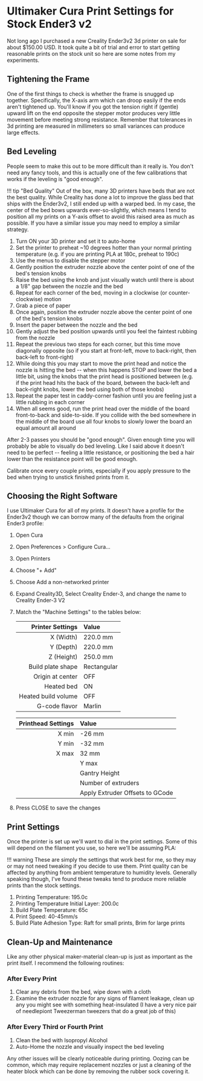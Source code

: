 # Ultimaker Cura Print Settings for Stock Ender3 v2  
  
Not long ago I purchased a new Creality Ender3v2 3d printer on sale for about $150.00 USD.  It took quite a bit of trial and error to start getting reasonable prints on the stock unit so here are some notes from my experiments.  
  
## Tightening the Frame  
  
One of the first things to check is whether the frame is snugged up together.  Specifically, the X-axis arm which can droop easily if the ends aren't tightened up.  You'll know if you got the tension right if (gentle) upward lift on the end opposite the stepper motor produces very little movement before meeting strong resistance.  Remember that tolerances in 3d printing are measured in millimeters so small variances can produce large effects.  
  
## Bed Leveling  
  
People seem to make this out to be more difficult than it really is.  You don't need any fancy tools, and this is actually one of the few calibrations that works if the leveling is "good enough".  

!!! tip "Bed Quality"
    Out of the box, many 3D printers have beds that are not the best quality.  While Creality has done a lot to improve the glass bed that ships with the Ender3v2, I still ended up with a warped bed.  In my case, the center of the bed bows upwards ever-so-slightly, which means I tend to position all my prints on a Y-axis offset to avoid this raised area as much as possible.  If you have a similar issue you may need to employ a similar strategy.

1. Turn ON your 3D printer and set it to auto-home
1. Set the printer to preheat ~10 degrees hotter than your normal printing temperature (e.g. if you are printing PLA at 180c, preheat to 190c)
1. Use the menus to disable the stepper motor
1. Gently position the extruder nozzle above the center point of one of the bed's tension knobs
1. Raise the bed using the knob and just visually watch until there is about a 1/8" gap between the nozzle and the bed
1. Repeat for each corner of the bed, moving in a clockwise (or counter-clockwise) motion
1. Grab a piece of paper
1. Once again, position the extruder nozzle above the center point of one of the bed's tension knobs
1. Insert the paper between the nozzle and the bed
1. Gently adjust the bed position upwards until you feel the faintest rubbing from the nozzle
1. Repeat the previous two steps for each corner, but this time move diagonally opposite (so if you start at front-left, move to back-right, then back-left to front-right)
1. While doing this you may start to move the print head and notice the nozzle is hitting the bed -- when this happens STOP and lower the bed a little bit, using the knobs that the print head is positioned between (e.g. if the print head hits the back of the board, between the back-left and back-right knobs, lower the bed using both of those knobs)
1. Repeat the paper test in caddy-corner fashion until you are feeling just a little rubbing in each corner
1. When all seems good, run the print head over the middle of the board front-to-back and side-to-side.  If you collide with the bed somewhere in the middle of the board use all four knobs to slowly lower the board an equal amount all around
  
After 2-3 passes you should be "good enough".  Given enough time you will probably be able to visually do bed leveling.  Like I said above it doesn't need to be perfect -- feeling a little resistance, or positioning the bed a hair lower than the resistance point will be good enough.  
  
Calibrate once every couple prints, especially if you apply pressure to the bed when trying to unstick finished prints from it.  
  
## Choosing the Right Software  
  
I use Ultimaker Cura for all of my prints.  It doesn't have a profile for the Ender3v2 though we can borrow many of the defaults from the original Ender3 profile:  
  
1. Open Cura
1. Open Preferences > Configure Cura...
1. Open Printers
1. Choose "+ Add"
1. Choose Add a non-networked printer
1. Expand Creality3D, Select Creality Ender-3, and change the name to Creality Ender-3 V2
1. Match the "Machine Settings" to the tables below:  
  
	| Printer Settings    | Value       |
	| ------------------: | :---------- |
	| X (Width)           | 220.0 mm    |
	| Y (Depth)           | 220.0 mm    |
	| Z (Height)          | 250.0 mm    |
	| Build plate shape   | Rectangular |
	| Origin at center    | OFF         |
	| Heated bed          | ON          |
	| Heated build volume | OFF         |
	| G-code flavor       | Marlin      |
  
	| Printhead Settings              | Value       |
	| ------------------------------: | :---------- |
	| X min                           | -26 mm      |
	| Y min                           | -32 mm      |
	| X max                           | 32 mm       |
        | Y max                           | 34 mm       |
        | Gantry Height                   | 25.0 mm     |
        | Number of extruders             | 1           |
        | Apply Extruder Offsets to GCode | ON          |
  
1. Press CLOSE to save the changes  
  
## Print Settings  
  
Once the printer is set up we'll want to dial in the print settings.  Some of this will depend on the filament you use, so here we'll be assuming PLA:  
  
!!! warning
    These are simply the settings that work best for me, so they may or may not need tweaking if you decide to use them.  Print quality can be affected by anything from ambient temperature to humidity levels.  Generally speaking though, I've found these tweaks tend to produce more reliable prints than the stock settings.
  
1. Printing Temperature: 195.0c
1. Printing Temperature Initial Layer: 200.0c
1. Build Plate Temperature: 65c
1. Print Speed: 40-45mm/s
1. Build Plate Adhesion Type: Raft for small prints, Brim for large prints  
  
## Clean-Up and Maintenance  
  
Like any other physical maker-material clean-up is just as important as the print itself.  I recommend the following routines:  
  
### After Every Print  
  
1. Clear any debris from the bed, wipe down with a cloth
1. Examine the extruder nozzle for any signs of filament leakage, clean up any you might see with something heat-insulated (I have a very nice pair of needlepiont Tweezerman tweezers that do a great job of this)
  
### After Every Third or Fourth Print  
  
1. Clean the bed with Isopropyl Alcohol
1. Auto-Home the nozzle and visually inspect the bed leveling
  
Any other issues will be clearly noticeable during printing.  Oozing can be common, which may require replacement nozzles or just a cleaning of the heater block which can be done by removing the rubber sock covering it.  
  
